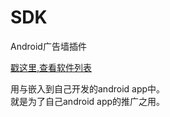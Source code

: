 SDK
===

Android广告墙插件

[戳这里,查看软件列表](http://iapp.wakao.me/iapk/offerList/1)  

用与嵌入到自己开发的android app中。  
就是为了自己android app的推广之用。
